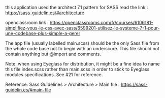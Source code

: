 this application used the architect 7.1 pattern for SASS read the link : https://sass-guidelin.es/#architecture

openclassroom link : https://openclassrooms.com/fr/courses/6106181-simplifiez-vous-le-css-avec-sass/6599201-utilisez-le-systeme-7-1-pour-une-codebase-plus-simple-a-gerer

The app file (usually labelled main.scss) should be the only Sass file from the whole code base not to begin with an underscore. This file should not contain anything but @import and comments.

Note: when using Eyeglass for distribution, it might be a fine idea to name this file index.scss rather than main.scss in order to stick to Eyeglass modules specifications. See #21 for reference.

Reference: Sass Guidelines > Architecture > Main file : https://sass-guidelin.es/#main-file

